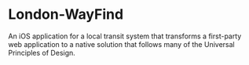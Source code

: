 # London-WayFind
An iOS application for a local transit system that transforms a first-party web application to a native solution that follows many of the Universal Principles of Design.
